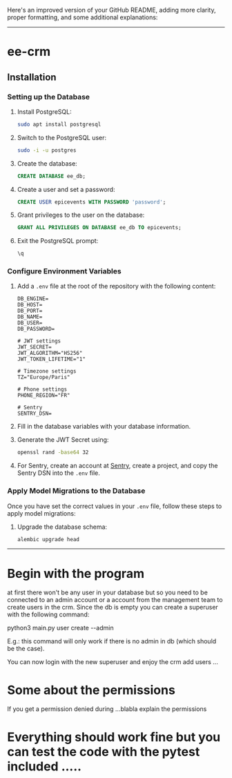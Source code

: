 Here's an improved version of your GitHub README, adding more clarity, proper formatting, and some additional explanations:

---

# ee-crm

## Installation

### Setting up the Database

1. Install PostgreSQL:
    ```bash
    sudo apt install postgresql
    ```

2. Switch to the PostgreSQL user:
    ```bash
    sudo -i -u postgres
    ```

3. Create the database:
    ```sql
    CREATE DATABASE ee_db;
    ```

4. Create a user and set a password:
    ```sql
    CREATE USER epicevents WITH PASSWORD 'password';
    ```

5. Grant privileges to the user on the database:
    ```sql
    GRANT ALL PRIVILEGES ON DATABASE ee_db TO epicevents;
    ```

6. Exit the PostgreSQL prompt:
    ```sql
    \q
    ```

### Configure Environment Variables

1. Add a `.env` file at the root of the repository with the following content:

    ```env
    DB_ENGINE=
    DB_HOST=
    DB_PORT=
    DB_NAME=
    DB_USER=
    DB_PASSWORD=

    # JWT settings
    JWT_SECRET=
    JWT_ALGORITHM="HS256"
    JWT_TOKEN_LIFETIME="1"

    # Timezone settings
    TZ="Europe/Paris"

    # Phone settings
    PHONE_REGION="FR"

    # Sentry
    SENTRY_DSN=
    ```

2. Fill in the database variables with your database information.

3. Generate the JWT Secret using:
    ```bash
    openssl rand -base64 32
    ```

4. For Sentry, create an account at [Sentry](https://sentry.io/), create a project, and copy the Sentry DSN into the `.env` file.

### Apply Model Migrations to the Database

Once you have set the correct values in your `.env` file, follow these steps to apply model migrations:

1. Upgrade the database schema:
    ```bash
    alembic upgrade head
    ```

---

# Begin with the program 

at first there won't be any user in your database but so you need to be connected to an admin account or a account from the management team to create users in the crm.
Since the db is empty you can create a superuser with the following command:

python3 main.py user create --admin

E.g.: this command will only work if there is no admin in db (which should be the case).

You can now login with the new superuser and enjoy the crm add users ...

# Some about the permissions

If you get a permission denied during ...blabla explain the permissions

# Everything should work fine but you can test the code with the pytest included .....
